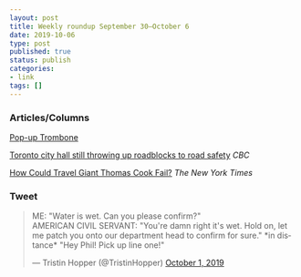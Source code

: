 ```yaml
---
layout: post
title: Weekly roundup September 30–October 6
date: 2019-10-06
type: post
published: true
status: publish
categories:
- link
tags: []
---
```


### Articles/Columns

[Pop-up Trombone](https://matthewrayfield.com/goodies/popup-trombone/ "Pop-up Trombone")

[Toronto city hall still throwing up roadblocks to road safety](https://www.cbc.ca/news/canada/toronto/toronto-road-safety-1.5299831 "Toronto city hall still throwing up roadblocks to road safety. By Matt Elliott") *CBC*

[How Could Travel Giant Thomas Cook Fail?](https://www.nytimes.com/2019/09/23/travel/why-thomas-cook-travel-collapsed.html "How Could Travel Giant Thomas Cook Fail? By Shannon Sims") *The New York Times*

### Tweet

<blockquote class="twitter-tweet"><p lang="en" dir="ltr">ME: &quot;Water is wet. Can you please confirm?&quot; <br>AMERICAN CIVIL SERVANT: &quot;You&#39;re damn right it&#39;s wet. Hold on, let me patch you onto our department head to confirm for sure.&quot; *in distance* &quot;Hey Phil! Pick up line one!&quot;</p>&mdash; Tristin Hopper (@TristinHopper) <a href="https://twitter.com/TristinHopper/status/1179093362118295552?ref_src=twsrc%5Etfw">October 1, 2019</a></blockquote> <script async src="https://platform.twitter.com/widgets.js" charset="utf-8"></script>
